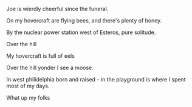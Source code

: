 Joe is wierdly cheerful since the funeral.

On my hovercraft are flying bees, and there's plenty of honey.

By the nuclear power station west of Esteros, pure solitude.

Over the hill

My hovercraft is full of eels

Over the hill yonder I see a moose.

In west philidelphia born and raised - in the playground is where I spent most of my days.

What up my folks

